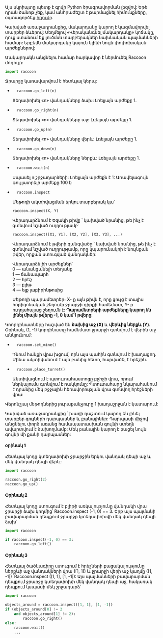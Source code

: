 <span style="color: #000;">Այս սկրիպտը պետք է գրվի Python ծրագրավորման լեզվով: Եթե դրան ծանոթ չեք, կամ անհրաժեշտ է թարմացնել հիմունքները, օգտագործեք <a href="https://docs.python.org/3/tutorial/index.html" target="_blank" rel="nofollow">հղումը</a>.</span>

<span style="color: #000;">Կախված առաջադրանքից, մակարդակը կարող է կազմավորվել տարբեր ձևերով: Սեղմելով «Վերականգնել մակարդակը» կոճակը, դուք ստանում եք լուծմսն տարբերակներ նախնական պայմանների համար: Երբեմն մակարդակը կայուն կլինի նույն փոփոխական արժեքներով:</span>

<span style="color: #000;">Մակարդակն անցնելու համար հարկավոր է ներմուծել Raccoon մոդուլը:</span>
```python
import raccoon
```

<span style="color: #000;">Ջրարջը կառավարվում է հետևյալ կերպ:</span>
* ```python
    raccoon.go_left(n)
    ```
    <p style="color: #000;">Տեղափոխել «n» վանդակները ձախ: Լռելյայն արժեքը 1.</p>

* ```python
    raccoon.go_right(n)
    ```
    <p style="color: #000;">Տեղափոխել «n» վանդակները աջ: Լռելյայն արժեքը 1.</p>

* ```python
    raccoon.go_up(n)
    ```
    <p style="color: #000;">Տեղափոխել «n» վանդակները վերև: Լռելյայն արժեքը 1.</p>

* ```python
    raccoon.go_down(n)
    ```
    <p style="color: #000;">Տեղափոխել «n» վանդակները ներքև: Լռելյայն արժեքը 1.</p>

* ```python
    raccoon.wait(n)
    ```
    <p style="color: #000;">Սպասել n շրջադարձերի: Լռելյայն արժեքն է 1: Առավելագույն թույլատրելի արժեքը 100 է:</p>
    
* ```python
    raccoon.inspect
    ```
    <p style="color: #000;">Մեթոդի ակտիվացման երկու տարբերակ կա՝</p>

    ```python
    raccoon.inspect(X, Y)
    ```
    <p style="color: #000;">Վերադարձնում է Եզակի թիվը ՝ կախված նրանից, թե ինչ է գտնվում  նշված ուղղությամբ՝</p>

    ```python
    raccoon.inspect([X1, Y1], [X2, Y2], [X3, Y3], ...) 
    ```
    <p style="color: #000;">Վերադարձնում է թվերի զանգվածը ՝ կախված նրանից, թե ինչ է գտնվում  նշված ուղղությամբ, որը կպարունակոի է նույնքան թվեր, որքան ստուգված վանդակներ:</p>
    <p style="color: #000;">
    Վերադարձելիի արժեքներ՝<br>
    0 — անանցանելի տեղանք<br>
    1 — ճանապարհ<br>
    2 — հրեշ<br>
    3 — բլիթ<br>
    4 — ելք լաբիրինթոսից<br>
    </p>
    <p style="color: #000;">Մեթոդի պարամետրեր։ X- ը այն թիվն է, որը ցույց է տալիս հորիզոնական շեղումը ջրարջի դիրքի համեմատ, Y- ը ուղղահայաց շեղումն է: <strong style = "color: #000;">Պարամետրերի արժեքները կարող են լինել միայն թվերը -1, 0 կամ 1 թվերը</strong>:
Կոորդինատները հաշված են <strong style = "color: #000;"> ձախից աջ (X)</strong> և <strong style="color: #000;">վերևից ներքև (Y)</strong>. Օրինակ, (1, -1) կորդինատը համեմատ ջրարջի գտնվում է վերին աջ անկյունում:</p>

* ```python
    raccoon.set_mine()
    ```
    <p style="color: #000;">Դնում հանքի վրա խցում, որն այս պահին գտնվում է խաղացող. Մինա ակտիվանում է այն բանից հետո, հարվածել է հրեշին.</p>

* ```python
    raccoon.place_turret()
    ```
    <p style="color: #000;">Ակտիվացնում է պտուտահաստոցը բջիջի վրա, որում ներկայումս գտնվում է ռակկունը: Պտուտահարը նկարահանում է դրանից մեկ բջջային հեռավորության վրա գտնվող հրեշների վրա:</p>

<p style="color: #000;">Վերոնշյալ մեթոդներից յուրաքանչյուրը 1 խաղաշրջան է կատարում:</p>

<p style="color: #000;">Կախված առաջադրանքից ՝ խաղի դաշտում կարող են լինել տարբեր գույների դարպասներ և բանալիներ: Դարպասի միջով անցնելու փորձ առանց համապատասխան գույնի ստեղն ավարտվում է ձախողմամբ: Մեկ բանալին կարող է բացել նույն գույնի մի քանի դարպասներ:</p>

#### <span style="color: #000;">օրինակ  1</span>
<span style="color: #000;">Հետևյալ կոդը կտեղափոխի ջրարջին երկու վանդակ դեպի աջ և մեկ վանդակ դեպի վերև:</span>
```python
import raccoon

raccoon.go_right(2)
raccoon.go_up()
```

#### <span style="color: #000;">Օրինակ 2</span>
<span style="color: #000;">Հետևյալ կոդը ստուգում է բլիթի առկայությունը վանդակի վրա ջրարջի ձախ կողմից՝ Raccoon.inspect (-1, 0) == 3. Երբ այս պայմանի բավարարման դեպքում ջրարջը կտեղափոխվի մեկ վանդակ դեպի ձախ՝</span>
```python
import raccoon

if raccoon.inspect(-1, 0) == 3:
    raccoon.go_left()
```

#### <span style="color: #000;">Օրինակ 3</span>
<span style="color: #000;">Հետևյալ ծածկագիրը ստուգում է հրեշների բացակայությունը ներքևի աջ վանդակների վրա ([1, 1]) և ջրարջի վերի աջ կաղմը ([1, -1]) ՝Raccoon.inspect ([1, 1], [1, -1]): Այս պայմանների բավարարման դեպքում ջրարջը կտեղափոխի մեկ վանդակ դեպի աջ, հակառակ դեպքում կսպասի մեկ շրջադարձ՝</span>
```python
import raccoon

objects_around = raccoon.inspect([1, 1], [1, -1])
if (objects_around[0] != 2
    and objects_around[1] != 2):
        raccoon.go_right()
else:
    raccoon.wait()
    ...
```